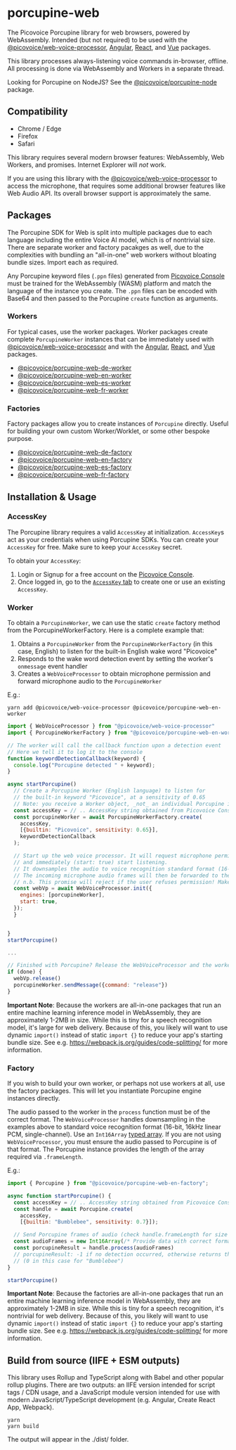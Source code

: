 # porcupine-web

The Picovoice Porcupine library for web browsers, powered by WebAssembly. Intended (but not required) to be used with the [@picovoice/web-voice-processor](https://www.npmjs.com/package/@picovoice/web-voice-processor), [Angular](https://www.npmjs.com/package/@picovoice/porcupine-web-angular), [React](https://www.npmjs.com/package/@picovoice/porcupine-web-react), and [Vue](https://www.npmjs.com/package/@picovoice/porcupine-web-vue) packages.

This library processes always-listening voice commands in-browser, offline. All processing is done via WebAssembly and Workers in a separate thread.

Looking for Porcupine on NodeJS? See the [@picovoice/porcupine-node](https://www.npmjs.com/package/@picovoice/porcupine-node) package.

## Compatibility

- Chrome / Edge
- Firefox
- Safari

This library requires several modern browser features: WebAssembly, Web Workers, and promises. Internet Explorer will _not_ work.

If you are using this library with the [@picovoice/web-voice-processor](https://www.npmjs.com/package/@picovoice/web-voice-processor) to access the microphone, that requires some additional browser features like Web Audio API. Its overall browser support is approximately the same.

## Packages

The Porcupine SDK for Web is split into multiple packages due to each language including the entire Voice AI model, which is of nontrivial size. There are separate worker and factory pacakges as well, due to the complexities with bundling an "all-in-one" web workers without bloating bundle sizes. Import each as required.

Any Porcupine keyword files (`.ppn` files) generated from [Picovoice Console](https://picovoice.ai/console/) must be trained for the WebAssembly (WASM) platform and match the language of the instance you create. The `.ppn` files can be encoded with Base64 and then passed to the Porcupine `create` function as arguments.

### Workers 

For typical cases, use the worker packages. Worker packages create complete `PorcupineWorker` instances that can be immediately used with [@picovoice/web-voice-processor](https://www.npmjs.com/package/@picovoice/web-voice-processor) and with the [Angular](https://www.npmjs.com/package/@picovoice/porcupine-web-angular), [React](https://www.npmjs.com/package/@picovoice/porcupine-web-react), and [Vue](https://www.npmjs.com/package/@picovoice/porcupine-web-vue) packages.

* [@picovoice/porcupine-web-de-worker](https://www.npmjs.com/package/@picovoice/porcupine-web-de-worker)
* [@picovoice/porcupine-web-en-worker](https://www.npmjs.com/package/@picovoice/porcupine-web-en-worker)
* [@picovoice/porcupine-web-es-worker](https://www.npmjs.com/package/@picovoice/porcupine-web-es-worker)
* [@picovoice/porcupine-web-fr-worker](https://www.npmjs.com/package/@picovoice/porcupine-web-fr-worker)

### Factories

Factory packages allow you to create instances of `Porcupine` directly. Useful for building your own custom Worker/Worklet, or some other bespoke purpose.

* [@picovoice/porcupine-web-de-factory](https://www.npmjs.com/package/@picovoice/porcupine-web-de-factory)
* [@picovoice/porcupine-web-en-factory](https://www.npmjs.com/package/@picovoice/porcupine-web-en-factory)
* [@picovoice/porcupine-web-es-factory](https://www.npmjs.com/package/@picovoice/porcupine-web-es-factory)
* [@picovoice/porcupine-web-fr-factory](https://www.npmjs.com/package/@picovoice/porcupine-web-fr-factory)

## Installation & Usage

### AccessKey

The Porcupine library requires a valid `AccessKey` at initialization. `AccessKey`s act as your credentials when using Porcupine SDKs.
You can create your `AccessKey` for free. Make sure to keep your `AccessKey` secret.

To obtain your `AccessKey`:
1. Login or Signup for a free account on the [Picovoice Console](https://picovoice.ai/console/).
2. Once logged in, go to the [`AccessKey` tab](https://console.picovoice.ai/access_key) to create one or use an existing `AccessKey`.

### Worker

To obtain a `PorcupineWorker`, we can use the static `create` factory method from the PorcupineWorkerFactory. Here is a complete example that:

1. Obtains a `PorcupineWorker` from the `PorcupineWorkerFactory` (in this case, English) to listen for the built-in English wake word "Picovoice"
1. Responds to the wake word detection event by setting the worker's `onmessage` event handler
1. Creates a `WebVoiceProcessor` to obtain microphone permission and forward microphone audio to the `PorcupineWorker`

E.g.:

```console
yarn add @picovoice/web-voice-processor @picovoice/porcupine-web-en-worker
```

```javascript
import { WebVoiceProcessor } from "@picovoice/web-voice-processor"
import { PorcupineWorkerFactory } from "@picovoice/porcupine-web-en-worker";

// The worker will call the callback function upon a detection event
// Here we tell it to log it to the console
function keywordDetectionCallback(keyword) {
  console.log("Porcupine detected " + keyword);
}

async startPorcupine()
  // Create a Porcupine Worker (English language) to listen for 
  // the built-in keyword "Picovoice", at a sensitivity of 0.65
  // Note: you receive a Worker object, _not_ an individual Porcupine instance
  const accessKey = // .. AccessKey string obtained from Picovoice Console (https://picovoice.ai/console/)
  const porcupineWorker = await PorcupineWorkerFactory.create(
    accessKey,
    [{builtin: "Picovoice", sensitivity: 0.65}],
    keywordDetectionCallback
  );

  // Start up the web voice processor. It will request microphone permission 
  // and immediately (start: true) start listening.
  // It downsamples the audio to voice recognition standard format (16-bit 16kHz linear PCM, single-channel)
  // The incoming microphone audio frames will then be forwarded to the Porcupine Worker
  // n.b. This promise will reject if the user refuses permission! Make sure you handle that possibility.
  const webVp = await WebVoiceProcessor.init({
    engines: [porcupineWorker],
    start: true,
  });
  }


}
startPorcupine()

...

// Finished with Porcupine? Release the WebVoiceProcessor and the worker.
if (done) {
  webVp.release()
  porcupineWorker.sendMessage({command: "release"}) 
}

```

**Important Note**: Because the workers are all-in-one packages that run an entire machine learning inference model in WebAssembly, they are approximately 1-2MB in size. While this is tiny for a speech recognition model, it's large for web delivery. Because of this, you likely will want to use dynamic `import()` instead of static `import {}` to reduce your app's starting bundle size. See e.g. https://webpack.js.org/guides/code-splitting/ for more information.

### Factory

If you wish to build your own worker, or perhaps not use workers at all, use the factory packages. This will let you instantiate Porcupine engine instances directly.

The audio passed to the worker in the `process` function must be of the correct format. The `WebVoiceProcessor` handles downsampling in the examples above to standard voice recognition format (16-bit, 16kHz linear PCM, single-channel). Use an `Int16Array` [typed array](https://developer.mozilla.org/en-US/docs/Web/JavaScript/Typed_arrays). If you are not using `WebVoiceProcessor`, you must ensure the audio passed to Porcupine is of that format. The Porcupine instance provides the length of the array required via `.frameLength`.

E.g.:

```javascript
import { Porcupine } from "@picovoice/porcupine-web-en-factory";

async function startPorcupine() {
  const accessKey = // .. AccessKey string obtained from Picovoice Console (https://picovoice.ai/console/)
  const handle = await Porcupine.create(
    accessKey,
    [{builtin: "Bumblebee", sensitivity: 0.7}]);

  // Send Porcupine frames of audio (check handle.frameLength for size of array)
  const audioFrames = new Int16Array(/* Provide data with correct format and size */)
  const porcupineResult = handle.process(audioFrames)
  // porcupineResult: -1 if no detection occurred, otherwise returns the index of the item in the array 
  // (0 in this case for "Bumblebee")
}

startPorcupine()
```

**Important Note**: Because the factories are all-in-one packages that run an entire machine learning inference model in WebAssembly, they are approximately 1-2MB in size. While this is tiny for a speech recognition, it's nontrivial for web delivery. Because of this, you likely will want to use dynamic `import()` instead of static `import {}` to reduce your app's starting bundle size. See e.g. https://webpack.js.org/guides/code-splitting/ for more information.

## Build from source (IIFE + ESM outputs)

This library uses Rollup and TypeScript along with Babel and other popular rollup plugins. There are two outputs: an IIFE version intended for script tags / CDN usage, and a JavaScript module version intended for use with modern JavaScript/TypeScript development (e.g. Angular, Create React App, Webpack).

```console
yarn
yarn build
```

The output will appear in the ./dist/ folder.
